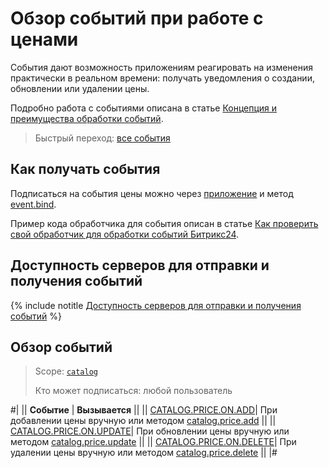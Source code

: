 # Обзор событий при работе с ценами

События дают возможность приложениям реагировать на изменения практически в реальном времени: получать уведомления о создании, обновлении или удалении цены.

Подробно работа с событиями описана в статье [Концепция и преимущества обработки событий](../../../events/index.md).

> Быстрый переход: [все события](#all-events)

## Как получать события

Подписаться на события цены можно через [приложение](./../../../../settings/app-installation/index.md) и метод [event.bind](./../../../events/event-bind.md).

Пример кода обработчика для события описан в статье [Как проверить свой обработчик для обработки событий Битрикс24](../../../events/test-handler.md).

## Доступность серверов для отправки и получения событий

{% include notitle [Доступность серверов для отправки и получения событий](../../../../_includes/events-index.md) %}

## Обзор событий

> Scope: [`catalog`](../../../scopes/permissions.md)
>
> Кто может подписаться: любой пользователь

#|
|| **Событие** | **Вызывается** ||
|| [CATALOG.PRICE.ON.ADD](catalog-price-on-add.md)| При добавлении цены вручную или методом [catalog.price.add](../catalog-price-add.md) ||
|| [CATALOG.PRICE.ON.UPDATE](catalog-price-on-update.md)| При обновлении цены вручную или методом [catalog.price.update](../catalog-price-update.md) ||
|| [CATALOG.PRICE.ON.DELETE](catalog-price-on-delete.md)| При удалении цены вручную или методом [catalog.price.delete](../catalog-price-delete.md) ||
|#